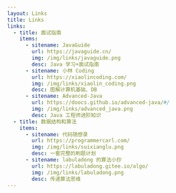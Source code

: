 ```yaml
---
layout: Links
title: Links
links: 
  - title: 面试指南
    items:
      - sitename: JavaGuide
        url: https://javaguide.cn/
        img: /img/links/javaguide.png
        desc: Java 学习+面试指南
      - sitename: 小林 Coding
        url: https://xiaolincoding.com/
        img: /img/links/xiaolin_coding.png
        desc: 图解计算机基础、DB
      - sitename: Advanced-Java
        url: https://doocs.github.io/advanced-java/#/
        img: /img/links/advanced_java.png
        desc: Java 工程师进阶知识
  - title: 数据结构和算法
    items:
      - sitename: 代码随想录
        url: https://programmercarl.com/
        img: /img/links/suixianglu.png
        desc: 一套完整的刷题计划
      - sitename: labuladong 的算法小抄
        url: https://labuladong.gitee.io/algo/
        img: /img/links/labuladong.png
        desc: 传递算法思维
---
```

